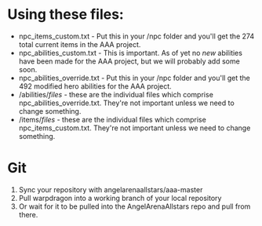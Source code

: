 # Using these files:
- npc_items_custom.txt - Put this in your /npc folder and you'll get the 274 total current items in the AAA project.
- npc_abilities_custom.txt - This is important. As of yet no *new* abilities have been made for the AAA project, but we will probably add some soon.
- npc_abilities_override.txt - Put this in your /npc folder and you'll get the 492 modified hero abilities for the AAA project.
- /abilities/*files* - these are the individual files which comprise npc_abilities_override.txt. They're not important unless we need to change something.
- /items/*files* - these are the individual files which comprise npc_items_custom.txt. They're not important unless we need to change something.

# Git
1. Sync your repository with angelarenaallstars/aaa-master
2. Pull warpdragon into a working branch of your local repository
3. Or wait for it to be pulled into the AngelArenaAllstars repo and pull from there.